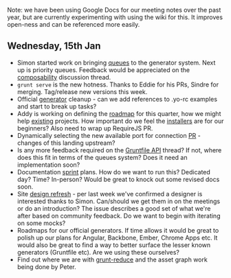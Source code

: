 Note: we have been using Google Docs for our meeting notes over the past year, but are currently experimenting with using the wiki for this. It improves open-ness and can be referenced more easily.

## Wednesday, 15th Jan

* Simon started work on bringing [queues](https://github.com/yeoman/generator/pull/468) to the generator system. Next up is priority queues. Feedback would be appreciated on the [composability](https://github.com/yeoman/generator/issues/433) discussion thread. 
* `grunt serve` is the new hotness. Thanks to Eddie for his PRs, Sindre for merging. Tag/release new versions this week.
* Official [generator](https://github.com/yeoman/yeoman/issues/1263) cleanup - can we add references to .yo-rc examples and start to break up tasks?
* Addy is working on defining the [roadmap](https://github.com/yeoman/yeoman/issues/1264) for this quarter, how we might help [existing](https://github.com/yeoman/yeoman/issues/1265) projects. How important do we feel the [installers](https://github.com/yeoman/yeoman/issues/1262) are for our beginners? Also need to wrap up RequireJS PR.
* Dynamically selecting the new available port for connection [PR](https://github.com/eddiemonge/grunt-contrib-connect/commit/7bd5022e4b5f53919f0fc94e0501548dd3ef666b) - changes of this landing upstream?
* Is any more feedback required on the [Gruntfile API](https://github.com/yeoman/generator/issues/432) thread? If not, where does this fit in terms of the queues system? Does it need an implementation soon?
* Documentation [sprint](https://github.com/yeoman/yeoman/issues/1259) plans. How do we want to run this? Dedicated day? Time? In-person? Would be great to knock out some revised docs soon.
* Site [design refresh](https://github.com/yeoman/yeoman.io/issues/113) - per last week we've confirmed a designer is interested thanks to Simon. Can/should we get them in on the meetings or do an introduction? The issue describes a good set of what we're after based on community feedback. Do we want to begin with iterating on some mocks?
* Roadmaps for our official generators. If time allows it would be great to polish up our plans for Angular, Backbone, Ember, Chrome Apps etc. It would also be great to find a way to better surface the lesser known generators (Gruntfile etc). Are we using these ourselves?
* Find out where we are with [grunt-reduce](https://github.com/yeoman/yeoman/issues/1234) and the asset graph work being done by Peter.